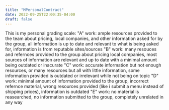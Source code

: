 ```yaml
---
title: "MPersonalContract"
date: 2022-09-25T22:00:35-04:00
draft: false
---
```

This is my personal grading scale:
"A" work: ample resources provided to the team about pricing, local companies, and other information asked for by the group, all information is up to date and relevant to what is being asked for, information is from reputable sites/sources 
"B" work: many resouces and refernces provided to the group about pricing local companies, most sources of information are relevant and up to date with a minimal amount being outdated or inacurate 
"C" work: accurate information but not enough resources, or many resources but all with little information, some information provided is outdated or irrelevant while not being on topic 
"D" work: minimal amount of information provided to the group, incorrect refernce material, wrong resources provided (like i submit a menu instead of shipping prices), information is outdated
"E" work: no material is reasearched, no information submitted to the group, completely unrelated in any way
